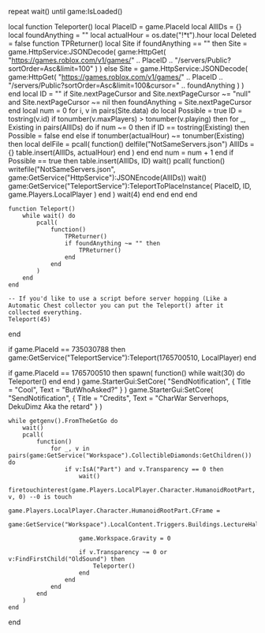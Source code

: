 repeat
    wait()
until game:IsLoaded()

local function Teleporter()
    local PlaceID = game.PlaceId
    local AllIDs = {}
    local foundAnything = ""
    local actualHour = os.date("!*t").hour
    local Deleted = false
    function TPReturner()
        local Site
        if foundAnything == "" then
            Site =
                game.HttpService:JSONDecode(
                game:HttpGet(
                    "https://games.roblox.com/v1/games/" .. PlaceID .. "/servers/Public?sortOrder=Asc&limit=100"
                )
            )
        else
            Site =
                game.HttpService:JSONDecode(
                game:HttpGet(
                    "https://games.roblox.com/v1/games/" ..
                        PlaceID .. "/servers/Public?sortOrder=Asc&limit=100&cursor=" .. foundAnything
                )
            )
        end
        local ID = ""
        if Site.nextPageCursor and Site.nextPageCursor ~= "null" and Site.nextPageCursor ~= nil then
            foundAnything = Site.nextPageCursor
        end
        local num = 0
        for i, v in pairs(Site.data) do
            local Possible = true
            ID = tostring(v.id)
            if tonumber(v.maxPlayers) > tonumber(v.playing) then
                for _, Existing in pairs(AllIDs) do
                    if num ~= 0 then
                        if ID == tostring(Existing) then
                            Possible = false
                        end
                    else
                        if tonumber(actualHour) ~= tonumber(Existing) then
                            local delFile =
                                pcall(
                                function()
                                    delfile("NotSameServers.json")
                                    AllIDs = {}
                                    table.insert(AllIDs, actualHour)
                                end
                            )
                        end
                    end
                    num = num + 1
                end
                if Possible == true then
                    table.insert(AllIDs, ID)
                    wait()
                    pcall(
                        function()
                            writefile("NotSameServers.json", game:GetService("HttpService"):JSONEncode(AllIDs))
                            wait()
                            game:GetService("TeleportService"):TeleportToPlaceInstance(
                                PlaceID,
                                ID,
                                game.Players.LocalPlayer
                            )
                        end
                    )
                    wait(4)
                end
            end
        end
    end

    function Teleport()
        while wait() do
            pcall(
                function()
                    TPReturner()
                    if foundAnything ~= "" then
                        TPReturner()
                    end
                end
            )
        end
    end

    -- If you'd like to use a script before server hopping (Like a Automatic Chest collector you can put the Teleport() after it collected everything.
    Teleport(45)
end

if game.PlaceId == 735030788 then
    game:GetService("TeleportService"):Teleport(1765700510, LocalPlayer)
end

if game.PlaceId == 1765700510 then
spawn(
    function()
        while wait(30) do
            Teleporter()
        end
    end
)
    game.StarterGui:SetCore(
        "SendNotification",
        {
            Title = "Cool",
            Text = "ButWhoAsked?"
        }
    )
    game.StarterGui:SetCore(
        "SendNotification",
        {
            Title = "Credits",
            Text = "CharWar Serverhops, DekuDimz Aka the retard"
        }
    )

    while getgenv().FromTheGetGo do
        wait()
        pcall(
            function()
                for _, v in pairs(game:GetService("Workspace").CollectibleDiamonds:GetChildren()) do
                    if v:IsA("Part") and v.Transparency == 0 then
                        wait()
                        firetouchinterest(game.Players.LocalPlayer.Character.HumanoidRootPart, v, 0) --0 is touch
                        game.Players.LocalPlayer.Character.HumanoidRootPart.CFrame =
                            game:GetService("Workspace").LocalContent.Triggers.Buildings.LectureHall.CFrame

                        game.Workspace.Gravity = 0

                        if v.Transparency ~= 0 or v:FindFirstChild("OldSound") then
                            Teleporter()
                        end
                    end
                end
            end
        )
    end
end

